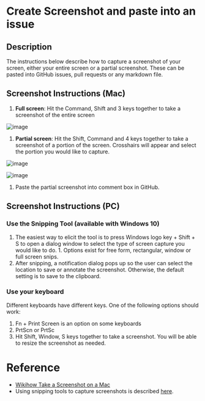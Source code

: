 # Create Screenshot and paste into an issue

## Description
The instructions below describe how to capture a screenshot of your screen, either your entire screen or a partial screenshot. These can be pasted into GitHub issues, pull requests or any markdown file. 

## Screenshot Instructions (Mac)
1. **Full screen**: Hit the Command, Shift and 3 keys together to take a screenshot of the entire screen

![image](https://user-images.githubusercontent.com/6722114/181063086-d14b3e28-9d25-4464-b575-ae58b69ef395.png)

1. **Partial screen**: Hit the Shift, Command and 4 keys together to take a screenshot of a portion of the screen. Crosshairs will appear and select the portion you would like to capture.

![image](https://user-images.githubusercontent.com/6722114/181063417-b991c80e-676a-4005-a449-cdc23d728820.png)

![image](https://user-images.githubusercontent.com/6722114/181063353-c96be768-0763-402b-8a0b-811ad41fb808.png)

1. Paste the partial screenshot into comment box in GitHub.

## Screenshot Instructions (PC)

### Use the Snipping Tool (available with Windows 10)
1. The easiest way to elicit the tool is to press Windows logo key + Shift + S to open a dialog window to select the type of screen capture you would like to do. 1. Options exist for free form, rectangular, window or full screen snips. 
1. After snipping, a notification dialog pops up so the user can select the location to save or annotate the screenshot. Otherwise, the default setting is to save to the clipboard.

### Use your keyboard
Different keyboards have different keys. One of the following options should work:
1. Fn + Print Screen is an option on some keyboards
1. PrtScn or PrtSc
1. Hit Shift, Window, S keys together to take a screenshot. You will be able to resize the screenshot as needed.

# Reference
- [Wikihow Take a Screenshot on a Mac](https://www.wikihow.com/Take-a-Screenshot-on-a-Mac)
- Using snipping tools to capture screenshots is described [here](https://support.microsoft.com/en-us/windows/use-snipping-tool-to-capture-screenshots-00246869-1843-655f-f220-97299b865f6b).